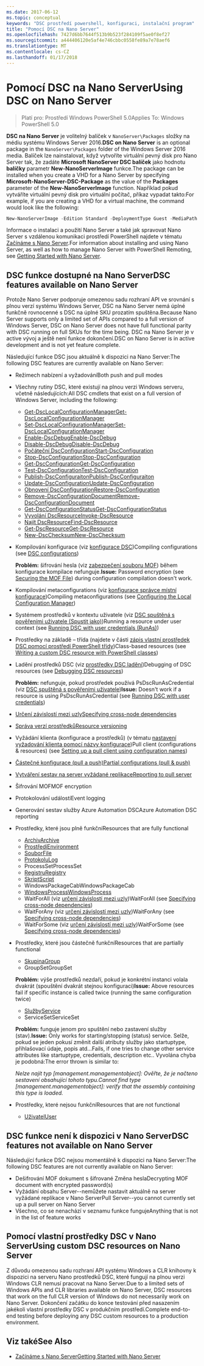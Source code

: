 ```yaml
---
ms.date: 2017-06-12
ms.topic: conceptual
keywords: "DSC prostředí powershell, konfiguraci, instalační program"
title: "Pomocí DSC na Nano Server"
ms.openlocfilehash: 7427d6bb7644f513b9b523f284109f5ae0f8ef27
ms.sourcegitcommit: a444406120e5af4e746cbbc0558fe89a7e78aef6
ms.translationtype: MT
ms.contentlocale: cs-CZ
ms.lasthandoff: 01/17/2018
---
```

# <a name="using-dsc-on-nano-server"></a><span data-ttu-id="18b2f-103">Pomocí DSC na Nano Server</span><span class="sxs-lookup"><span data-stu-id="18b2f-103">Using DSC on Nano Server</span></span>

> <span data-ttu-id="18b2f-104">Platí pro: Prostředí Windows PowerShell 5.0</span><span class="sxs-lookup"><span data-stu-id="18b2f-104">Applies To: Windows PowerShell 5.0</span></span>

<span data-ttu-id="18b2f-105">**DSC na Nano Server** je volitelný balíček v `NanoServer\Packages` složky na médiu systému Windows Server 2016.</span><span class="sxs-lookup"><span data-stu-id="18b2f-105">**DSC on Nano Server** is an optional package in the `NanoServer\Packages` folder of the Windows Server 2016 media.</span></span> <span data-ttu-id="18b2f-106">Balíček lze nainstalovat, když vytvoříte virtuální pevný disk pro Nano Server tak, že zadáte **Microsoft NanoServer DSC balíček** jako hodnotu **balíčky** parametr **New-NanoServerImage**  funkce.</span><span class="sxs-lookup"><span data-stu-id="18b2f-106">The package can be installed when you create a VHD for a Nano Server by specifying **Microsoft-NanoServer-DSC-Package** as the value of the **Packages** parameter of the **New-NanoServerImage** function.</span></span> <span data-ttu-id="18b2f-107">Například pokud vytváříte virtuální pevný disk pro virtuální počítač, příkaz vypadat takto:</span><span class="sxs-lookup"><span data-stu-id="18b2f-107">For example, if you are creating a VHD for a virtual machine, the command would look like the following:</span></span>

```powershell
New-NanoServerImage -Edition Standard -DeploymentType Guest -MediaPath f:\ -BasePath .\Base -TargetPath .\Nano1\Nano.vhd -ComputerName Nano1 -Packages Microsoft-NanoServer-DSC-Package
```

<span data-ttu-id="18b2f-108">Informace o instalaci a použití Nano Server a také jak spravovat Nano Server s vzdálenou komunikaci prostředí PowerShell najdete v tématu [Začínáme s Nano Server](https://technet.microsoft.com/en-us/library/mt126167.aspx).</span><span class="sxs-lookup"><span data-stu-id="18b2f-108">For information about installing and using Nano Server, as well as how to manage Nano Server with PowerShell Remoting, see [Getting Started with Nano Server](https://technet.microsoft.com/en-us/library/mt126167.aspx).</span></span>


## <a name="dsc-features-available-on-nano-server"></a><span data-ttu-id="18b2f-109">DSC funkce dostupné na Nano Server</span><span class="sxs-lookup"><span data-stu-id="18b2f-109">DSC features available on Nano Server</span></span>

 <span data-ttu-id="18b2f-110">Protože Nano Server podporuje omezenou sadu rozhraní API ve srovnání s plnou verzí systému Windows Server, DSC na Nano Server nemá úplné funkčně rovnocenné s DSC na úplné SKU prozatím spuštěna.</span><span class="sxs-lookup"><span data-stu-id="18b2f-110">Because Nano Server supports only a limited set of APIs compared to a full version of Windows Server, DSC on Nano Server does not have full functional parity with DSC running on full SKUs for the time being.</span></span> <span data-ttu-id="18b2f-111">DSC na Nano Server je v active vývoj a ještě není funkce dokončení.</span><span class="sxs-lookup"><span data-stu-id="18b2f-111">DSC on Nano Server is in active development and is not yet feature complete.</span></span>
 
 <span data-ttu-id="18b2f-112">Následující funkce DSC jsou aktuálně k dispozici na Nano Server:</span><span class="sxs-lookup"><span data-stu-id="18b2f-112">The following DSC features are currently available on Nano Server:</span></span> 


* <span data-ttu-id="18b2f-113">Režimech nabízení a vyžadování</span><span class="sxs-lookup"><span data-stu-id="18b2f-113">Both push and pull modes</span></span>

* <span data-ttu-id="18b2f-114">Všechny rutiny DSC, které existují na plnou verzi Windows serveru, včetně následujících:</span><span class="sxs-lookup"><span data-stu-id="18b2f-114">All DSC cmdlets that exist on a full version of Windows Server, including the following:</span></span> 
  * [<span data-ttu-id="18b2f-115">Get-DscLocalConfigurationManager</span><span class="sxs-lookup"><span data-stu-id="18b2f-115">Get-DscLocalConfigurationManager</span></span>](https://technet.microsoft.com/en-us/library/dn407378.aspx)
  * [<span data-ttu-id="18b2f-116">Set-DscLocalConfigurationManager</span><span class="sxs-lookup"><span data-stu-id="18b2f-116">Set-DscLocalConfigurationManager</span></span>](https://technet.microsoft.com/en-us/library/dn521621.aspx)   
  * [<span data-ttu-id="18b2f-117">Enable-DscDebug</span><span class="sxs-lookup"><span data-stu-id="18b2f-117">Enable-DscDebug</span></span>](https://technet.microsoft.com/en-us/library/mt517870.aspx)
  * [<span data-ttu-id="18b2f-118">Disable-DscDebug</span><span class="sxs-lookup"><span data-stu-id="18b2f-118">Disable-DscDebug</span></span>](https://technet.microsoft.com/en-us/library/mt517872.aspx)       
  * [<span data-ttu-id="18b2f-119">Počáteční DscConfiguration</span><span class="sxs-lookup"><span data-stu-id="18b2f-119">Start-DscConfiguration</span></span>](https://technet.microsoft.com/en-us/library/dn521623.aspx)
  * [<span data-ttu-id="18b2f-120">Stop-DscConfiguration</span><span class="sxs-lookup"><span data-stu-id="18b2f-120">Stop-DscConfiguration</span></span>](https://technet.microsoft.com/en-us/library/mt143542.aspx)
  * [<span data-ttu-id="18b2f-121">Get-DscConfiguration</span><span class="sxs-lookup"><span data-stu-id="18b2f-121">Get-DscConfiguration</span></span>](https://technet.microsoft.com/en-us/library/dn407379.aspx)
  * [<span data-ttu-id="18b2f-122">Test-DscConfiguration</span><span class="sxs-lookup"><span data-stu-id="18b2f-122">Test-DscConfiguration</span></span>](https://technet.microsoft.com/en-us/library/dn407382.aspx)      
  * [<span data-ttu-id="18b2f-123">Publish-DscConfiguraiton</span><span class="sxs-lookup"><span data-stu-id="18b2f-123">Publish-DscConfiguraiton</span></span>](https://technet.microsoft.com/en-us/library/mt517875.aspx) 
  * [<span data-ttu-id="18b2f-124">Update-DscConfiguration</span><span class="sxs-lookup"><span data-stu-id="18b2f-124">Update-DscConfiguration</span></span>](https://technet.microsoft.com/en-us/library/mt143541.aspx)
  * [<span data-ttu-id="18b2f-125">Obnovení DscConfiguration</span><span class="sxs-lookup"><span data-stu-id="18b2f-125">Restore-DscConfiguration</span></span>](https://technet.microsoft.com/en-us/library/dn407383.aspx)
  * [<span data-ttu-id="18b2f-126">Remove-DscConfigurationDocument</span><span class="sxs-lookup"><span data-stu-id="18b2f-126">Remove-DscConfigurationDocument</span></span>](https://technet.microsoft.com/en-us/library/mt143544.aspx)
  * [<span data-ttu-id="18b2f-127">Get-DscConfigurationStatus</span><span class="sxs-lookup"><span data-stu-id="18b2f-127">Get-DscConfigurationStatus</span></span>](https://technet.microsoft.com/en-us/library/mt517868.aspx)
  * [<span data-ttu-id="18b2f-128">Vyvolání DscResource</span><span class="sxs-lookup"><span data-stu-id="18b2f-128">Invoke-DscResource</span></span>](https://technet.microsoft.com/en-us/library/mt517869.aspx)
  * [<span data-ttu-id="18b2f-129">Najít DscResource</span><span class="sxs-lookup"><span data-stu-id="18b2f-129">Find-DscResource</span></span>](https://technet.microsoft.com/en-us/library/mt517874.aspx)
  * [<span data-ttu-id="18b2f-130">Get-DscResource</span><span class="sxs-lookup"><span data-stu-id="18b2f-130">Get-DscResource</span></span>](https://technet.microsoft.com/en-us/library/dn521625.aspx)
  * [<span data-ttu-id="18b2f-131">New-DscChecksum</span><span class="sxs-lookup"><span data-stu-id="18b2f-131">New-DscChecksum</span></span>](https://technet.microsoft.com/en-us/library/dn521622.aspx)    

* <span data-ttu-id="18b2f-132">Kompilování konfigurace (viz [konfigurace DSC](configurations.md))</span><span class="sxs-lookup"><span data-stu-id="18b2f-132">Compiling configurations (see [DSC configurations](configurations.md))</span></span>

  <span data-ttu-id="18b2f-133">**Problém:** šifrování hesla (viz [zabezpečení souboru MOF](securemof.md)) během konfigurace kompilace nefunguje.</span><span class="sxs-lookup"><span data-stu-id="18b2f-133">**Issue:** Password encryption (see [Securing the MOF File](securemof.md)) during configuration compilation doesn't work.</span></span>

* <span data-ttu-id="18b2f-134">Kompilování metaconfigurations (viz [konfigurace správce místní konfigurace](metaConfig.md))</span><span class="sxs-lookup"><span data-stu-id="18b2f-134">Compiling metaconfigurations (see [Configuring the Local Configuration Manager](metaConfig.md))</span></span>

* <span data-ttu-id="18b2f-135">Systémem prostředků v kontextu uživatele (viz [DSC spuštěná s pověřeními uživatele (Spustit jako)](runAsUser.md))</span><span class="sxs-lookup"><span data-stu-id="18b2f-135">Running a resource under user context (see [Running DSC with user credentials (RunAs)](runAsUser.md))</span></span>

* <span data-ttu-id="18b2f-136">Prostředky na základě – třída (najdete v části [zápis vlastní prostředek DSC pomocí prostředí PowerShell třídy](authoringResourceClass.md))</span><span class="sxs-lookup"><span data-stu-id="18b2f-136">Class-based resources (see [Writing a custom DSC resource with PowerShell classes](authoringResourceClass.md))</span></span>

* <span data-ttu-id="18b2f-137">Ladění prostředků DSC (viz [prostředky DSC ladění](debugresource.md))</span><span class="sxs-lookup"><span data-stu-id="18b2f-137">Debugging of DSC resources (see [Debugging DSC resources](debugresource.md))</span></span>
  
  <span data-ttu-id="18b2f-138">**Problém:** nefunguje, pokud prostředek používá PsDscRunAsCredential (viz [DSC spuštěná s pověřeními uživatele](runAsUser.md))</span><span class="sxs-lookup"><span data-stu-id="18b2f-138">**Issue:** Doesn't work if a resource is using PsDscRunAsCredential (see [Running DSC with user credentials](runAsUser.md))</span></span>

* [<span data-ttu-id="18b2f-139">Určení závislostí mezi uzly</span><span class="sxs-lookup"><span data-stu-id="18b2f-139">Specifying cross-node dependencies</span></span>](crossNodeDependencies.md) 

* [<span data-ttu-id="18b2f-140">Správa verzí prostředků</span><span class="sxs-lookup"><span data-stu-id="18b2f-140">Resource versioning</span></span>](sxsResource.md)

* <span data-ttu-id="18b2f-141">Vyžádání klienta (konfigurace a prostředků) (v tématu [nastavení vyžadování klienta pomocí názvy konfigurace](pullClientConfigNames.md))</span><span class="sxs-lookup"><span data-stu-id="18b2f-141">Pull client (configurations & resources) (see [Setting up a pull client using configuration names](pullClientConfigNames.md))</span></span>

* [<span data-ttu-id="18b2f-142">Částečné konfigurace (pull a push)</span><span class="sxs-lookup"><span data-stu-id="18b2f-142">Partial configurations (pull & push)</span></span>](partialConfigs.md)

* [<span data-ttu-id="18b2f-143">Vytváření sestav na server vyžádané replikace</span><span class="sxs-lookup"><span data-stu-id="18b2f-143">Reporting to pull server</span></span>](reportServer.md) 

* <span data-ttu-id="18b2f-144">Šifrování MOF</span><span class="sxs-lookup"><span data-stu-id="18b2f-144">MOF encryption</span></span>

* <span data-ttu-id="18b2f-145">Protokolování událostí</span><span class="sxs-lookup"><span data-stu-id="18b2f-145">Event logging</span></span>

* <span data-ttu-id="18b2f-146">Generování sestav služby Azure Automation DSC</span><span class="sxs-lookup"><span data-stu-id="18b2f-146">Azure Automation DSC reporting</span></span>

* <span data-ttu-id="18b2f-147">Prostředky, které jsou plně funkční</span><span class="sxs-lookup"><span data-stu-id="18b2f-147">Resources that are fully functional</span></span>
  * [<span data-ttu-id="18b2f-148">Archiv</span><span class="sxs-lookup"><span data-stu-id="18b2f-148">Archive</span></span>](archiveResource.md)
  * [<span data-ttu-id="18b2f-149">Prostředí</span><span class="sxs-lookup"><span data-stu-id="18b2f-149">Environment</span></span>](environmentResource.md)
  * [<span data-ttu-id="18b2f-150">Soubor</span><span class="sxs-lookup"><span data-stu-id="18b2f-150">File</span></span>](fileResource.md)
  * [<span data-ttu-id="18b2f-151">Protokolu</span><span class="sxs-lookup"><span data-stu-id="18b2f-151">Log</span></span>](logResource.md)
  * <span data-ttu-id="18b2f-152">ProcessSet</span><span class="sxs-lookup"><span data-stu-id="18b2f-152">ProcessSet</span></span>
  * [<span data-ttu-id="18b2f-153">Registru</span><span class="sxs-lookup"><span data-stu-id="18b2f-153">Registry</span></span>](registryResource.md)
  * [<span data-ttu-id="18b2f-154">Skript</span><span class="sxs-lookup"><span data-stu-id="18b2f-154">Script</span></span>](scriptResource.md)
  * <span data-ttu-id="18b2f-155">WindowsPackageCab</span><span class="sxs-lookup"><span data-stu-id="18b2f-155">WindowsPackageCab</span></span>
  * [<span data-ttu-id="18b2f-156">WindowsProcess</span><span class="sxs-lookup"><span data-stu-id="18b2f-156">WindowsProcess</span></span>](windowsProcessResource.md)
  * <span data-ttu-id="18b2f-157">WaitForAll (viz [určení závislostí mezi uzly](crossNodeDependencies.md))</span><span class="sxs-lookup"><span data-stu-id="18b2f-157">WaitForAll (see [Specifying cross-node dependencies](crossNodeDependencies.md))</span></span>
  * <span data-ttu-id="18b2f-158">WaitForAny (viz [určení závislostí mezi uzly](crossNodeDependencies.md))</span><span class="sxs-lookup"><span data-stu-id="18b2f-158">WaitForAny (see [Specifying cross-node dependencies](crossNodeDependencies.md))</span></span>
  * <span data-ttu-id="18b2f-159">WaitForSome (viz [určení závislostí mezi uzly](crossNodeDependencies.md))</span><span class="sxs-lookup"><span data-stu-id="18b2f-159">WaitForSome (see [Specifying cross-node dependencies](crossNodeDependencies.md))</span></span>

* <span data-ttu-id="18b2f-160">Prostředky, které jsou částečně funkční</span><span class="sxs-lookup"><span data-stu-id="18b2f-160">Resources that are partially functional</span></span>
  * [<span data-ttu-id="18b2f-161">Skupina</span><span class="sxs-lookup"><span data-stu-id="18b2f-161">Group</span></span>](groupResource.md)
  * <span data-ttu-id="18b2f-162">GroupSet</span><span class="sxs-lookup"><span data-stu-id="18b2f-162">GroupSet</span></span>
  
  <span data-ttu-id="18b2f-163">**Problém:** výše prostředků nezdaří, pokud je konkrétní instanci volala dvakrát (spouštění dvakrát stejnou konfiguraci)</span><span class="sxs-lookup"><span data-stu-id="18b2f-163">**Issue:** Above resources fail if specific instance is called twice (running the same configuration twice)</span></span>
  
  * [<span data-ttu-id="18b2f-164">Služby</span><span class="sxs-lookup"><span data-stu-id="18b2f-164">Service</span></span>](serviceResource.md)
  * <span data-ttu-id="18b2f-165">ServiceSet</span><span class="sxs-lookup"><span data-stu-id="18b2f-165">ServiceSet</span></span>
  
  <span data-ttu-id="18b2f-166">**Problém:** funguje jenom pro spuštění nebo zastavení služby (stav).</span><span class="sxs-lookup"><span data-stu-id="18b2f-166">**Issue:** Only works for starting/stopping (status) service.</span></span> <span data-ttu-id="18b2f-167">Selže, pokud se jeden pokusí změnit další atributy služby jako startuptype, přihlašovací údaje, popis atd...</span><span class="sxs-lookup"><span data-stu-id="18b2f-167">Fails, if one tries to change other service attributes like startuptype, credentials, description etc..</span></span> <span data-ttu-id="18b2f-168">Vyvolána chyba je podobná:</span><span class="sxs-lookup"><span data-stu-id="18b2f-168">The error thrown is similar to:</span></span>
  
  <span data-ttu-id="18b2f-169">*Nelze najít typ [management.managementobject]: Ověřte, že je načteno sestavení obsahující tohoto typu.*</span><span class="sxs-lookup"><span data-stu-id="18b2f-169">*Cannot find type [management.managementobject]: verify that the assembly containing this type is loaded.*</span></span>
  
* <span data-ttu-id="18b2f-170">Prostředky, které nejsou funkční</span><span class="sxs-lookup"><span data-stu-id="18b2f-170">Resources that are not functional</span></span>
  * [<span data-ttu-id="18b2f-171">Uživatel</span><span class="sxs-lookup"><span data-stu-id="18b2f-171">User</span></span>](userResource.md)
  

## <a name="dsc-features-not-available-on-nano-server"></a><span data-ttu-id="18b2f-172">DSC funkce není k dispozici v Nano Server</span><span class="sxs-lookup"><span data-stu-id="18b2f-172">DSC features not available on Nano Server</span></span>

<span data-ttu-id="18b2f-173">Následující funkce DSC nejsou momentálně k dispozici na Nano Server:</span><span class="sxs-lookup"><span data-stu-id="18b2f-173">The following DSC features are not currently available on Nano Server:</span></span>

* <span data-ttu-id="18b2f-174">Dešifrování MOF dokument s šifrované Změna hesla</span><span class="sxs-lookup"><span data-stu-id="18b2f-174">Decrypting MOF document with encrypted password(s)</span></span> 
* <span data-ttu-id="18b2f-175">Vyžádání obsahu Server--nemůžete nastavit aktuálně na server vyžádané replikace v Nano Server</span><span class="sxs-lookup"><span data-stu-id="18b2f-175">Pull Server--you cannot currently set up a pull server on Nano Server</span></span>
* <span data-ttu-id="18b2f-176">Všechno, co se nenachází v seznamu funkce funguje</span><span class="sxs-lookup"><span data-stu-id="18b2f-176">Anything that is not in the list of feature works</span></span>

## <a name="using-custom-dsc-resources-on-nano-server"></a><span data-ttu-id="18b2f-177">Pomocí vlastní prostředky DSC v Nano Server</span><span class="sxs-lookup"><span data-stu-id="18b2f-177">Using custom DSC resources on Nano Server</span></span>
 
<span data-ttu-id="18b2f-178">Z důvodu omezenou sadu rozhraní API systému Windows a CLR knihovny k dispozici na serveru Nano prostředků DSC, které fungují na plnou verzi Windows CLR nemusí pracovat na Nano Server.</span><span class="sxs-lookup"><span data-stu-id="18b2f-178">Due to a limited sets of Windows APIs and CLR libraries available on Nano Server, DSC resources that work on the full CLR version of Windows do not necessarily work on Nano Server.</span></span> <span data-ttu-id="18b2f-179">Dokončení začátku do konce testování před nasazením jakékoli vlastní prostředky DSC v produkčním prostředí.</span><span class="sxs-lookup"><span data-stu-id="18b2f-179">Complete end-to-end testing before deploying any DSC custom resources to a production environment.</span></span>

## <a name="see-also"></a><span data-ttu-id="18b2f-180">Viz také</span><span class="sxs-lookup"><span data-stu-id="18b2f-180">See Also</span></span>
- [<span data-ttu-id="18b2f-181">Začínáme s Nano Server</span><span class="sxs-lookup"><span data-stu-id="18b2f-181">Getting Started with Nano Server</span></span>](https://technet.microsoft.com/en-us/library/mt126167.aspx)

